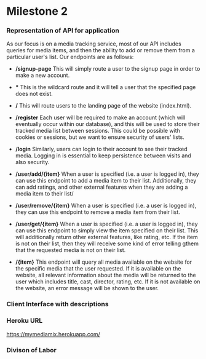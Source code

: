 

# Milestone 2


### Representation of API for application
As our focus is on a media tracking service, most of our API includes queries for media items, and then the ability to add or remove them from a particular user's list. Our endpoints are as follows:

-   **/signup-page** This will simply route a user to the signup page in order to make a new account.

-   **\***  This is the wildcard route and it will tell a user that the specified page does not exist.
-   **/** This will route users to the landing page of the website (index.html).

-   **/register** Each user will be required to make an account (which will eventually occur within our database), and this will be used to store their tracked media list between sessions. This could be possible with cookies or sessions, but we want to ensure security of users' lists.

-   **/login** Similarly, users can login to their account to see their tracked media. Logging in is essential to keep persistence between visits and also security.

-  **/user/add/{item}** When a user is specified (i.e. a user is logged in), they can use this endpoint to add a media item to their list. Additionally, they can add ratings, and other external features when they are adding a media item to their list/

-  **/user/remove/{item}** When a user is specified (i.e. a user is logged in), they can use this endpoint to remove a media item from their list.

-  **/user/get/{item}** When a user is specified (i.e. a user is logged in), they can use this endpoint to simply view the item specified on their list. This will additionally return other external features, like rating, etc. If the item is not on their list, then they will receive some kind of error telling gthem that the requested media is not on their list.

-  **/{item}** This endpoint will query all media available on the website for the specific media that the user requested. If it is available on the website, all relevant information about the media will be returned to the user which includes title, cast, director, rating, etc. If it is not available on the website, an error message will be shown to the user.



### Client Interface with descriptions




### Heroku URL
https://mymediamix.herokuapp.com/


### Divison of Labor

